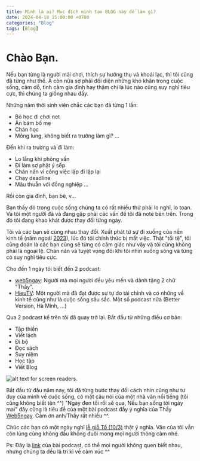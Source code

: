 ```yaml
---
title: Mình là ai? Mục đích mình tạo BLOG này để làm gì?
date: 2024-04-18 15:00:00 +0700
categories: "Blog"
tags: [Blog]
---
```


# Chào Bạn.

Nếu bạn từng là người mải chơi, thích sự hưởng thụ và khoái lạc, thì tôi cũng đã từng như thế. À còn nữa sợ phải đối diện những khó khăn trong cuộc sống, cãm dỗ, tình cảm gia đình hay thậm chí là lúc nào cũng suy nghĩ tiêu cực, thì chúng ta giống nhau đấy.

Những năm thời sinh viên chắc các bạn đã từng 1 lần:

- Bỏ học đi chơi net
- Ăn bám bố mẹ
- Chán học
- Mông lung, không biết ra trường làm gì?
  ...

Đến khi ra trường và đi làm:

- Lo lắng khi phỏng vấn
- Đi làm sợ phật ý sếp
- Chán nản vì công việc lặp đi lặp lại
- Chạy deadline
- Mâu thuẫn với đồng nghiệp
  ...

Rồi còn gia đình, bạn bè, v...

Bạn thấy đó trong cuộc sống chúng ta có rất nhiều thứ phải lo nghĩ, lo toan. Và tôi một người đã và đang gặp phải các vấn đề tôi đã note bên trên. Trong đó tôi đang khao khát được thay đổi từng ngày.

Tôi và các bạn sẽ cùng nhau thay đổi. Xuất phát từ sự đi xuống của nền kinh tế (năm ngoái [2023]), lúc đó tôi chính thức bị mất việc. Thật "tồi tệ", tôi cũng đoán là các bạn cũng sẽ từng có cảm giác như vậy và tôi cũng không phải là ngoại lệ. Chán nản và tuyệt vọng đôi khi tôi nhìn xuống sông và từng có suy nghĩ tiêu cực.

Cho đến 1 ngày tôi biết đến 2 podcast:

- [web5ngay]: Người mà mọi người đều yêu mến và dành tặng 2 chữ "Thầy".
- [HieuTV]: Một người mà đã đạt được sự tự do tài chính và có những về kinh tế cũng như là cuộc sống sâu sắc.
  Một số podcast nữa (Better Version, Hà Minh, ...)

Qua 2 podcast kể trên tôi đã quay trở lại. Bắt đầu từ những điều cơ bản:

- Tập thiền
- Viết lách
- Đi bộ
- Đọc sách
- Suy niệm
- Học tập
- Viết Blog

![alt text for screen readers](https://lh3.googleusercontent.com/-Qr3V9pXtkj0/AAAAAAAAAAI/AAAAAAAAAAA/ALKGfkllS6DQoblSmI-5460ssXqAlV6Lvg/photo.jpg "Đây là tôi, rất vui được gặp gỡ mọi người ^^").

Bắt đầu từ đầu năm nay, tôi đã từng bước thay đổi cách nhìn cũng như tư duy của mình về cuộc sống, có một câu nói của một nhà văn nổi tiếng (tôi cũng không biết tên ^^) "Ngày đen tối rồi sẽ qua, Nếu bạn sống tời ngày mai" đây cũng là tiêu đề của một bài podcast đầy ý nghĩa của Thầy [Web5ngay]. Cảm ơn anh/Thầy rất nhiều ^^.

Chúc các bạn có một ngày nghĩ [lễ giỗ Tổ (10/3)] thật ý nghĩa. Văn của tôi vẫn còn lủng củng không đầu không đuôi mong mọi người thông cảm nhé.

Ps: Đây là [link] của bài podcast, có thể mọi người không quen biết nhau, nhưng chúng ta đều là tri kỉ về cảm xúc ^^

[link]: 'https://open.spotify.com/episode/4nKArisCq5my77mMGE3B39?si=9ecc815e9cf143b7'
[2023]: 'https://cuoituan.tuoitre.vn/kinh-te-2023-mot-nam-chat-vat-20231201100306904.htm'
[web5ngay]: 'https://open.spotify.com/show/3vhBp6pPJEYgGfOXGU8ogu?si=40b2c66b56314c0a'
[HieuTV]: 'https://open.spotify.com/show/4wHBViHYk6eG53SAuvU7vr'
[lễ giỗ Tổ (10/3)]: 'https://vi.wikipedia.org/wiki/Gi%E1%BB%97_T%E1%BB%95_H%C3%B9ng_V%C6%B0%C6%A1ng'
